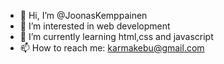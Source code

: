 - 👋 Hi, I’m @JoonasKemppainen
- 👀 I’m interested in web development
- 🌱 I’m currently learning html,css and javascript
- 📫 How to reach me: karmakebu@gmail.com

<!---
JoonasKemppainen/JoonasKemppainen is a ✨ special ✨ repository because its `README.md` (this file) appears on your GitHub profile.
You can click the Preview link to take a look at your changes.
--->
